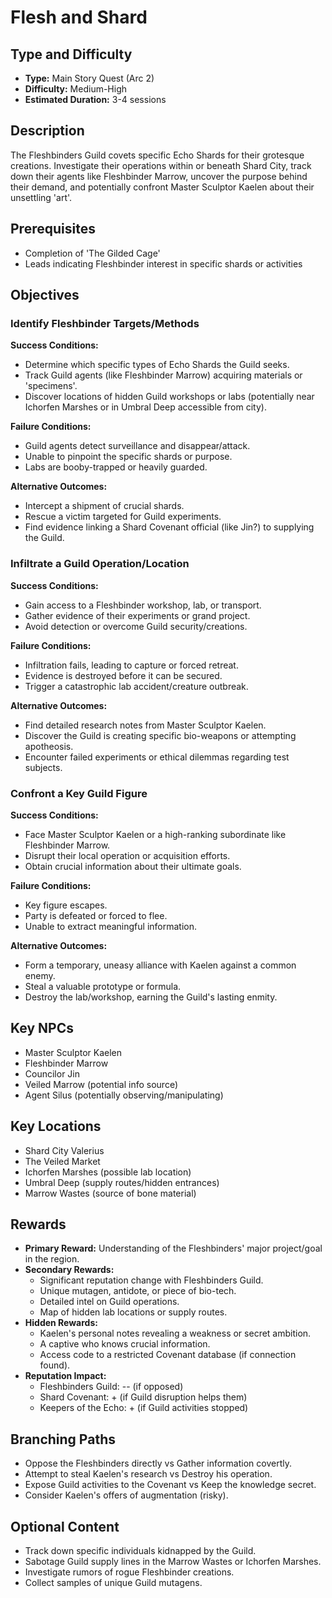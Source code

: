 # Flesh and Shard

## Type and Difficulty
- **Type:** Main Story Quest (Arc 2)
- **Difficulty:** Medium-High
- **Estimated Duration:** 3-4 sessions

## Description
The Fleshbinders Guild covets specific Echo Shards for their grotesque creations. Investigate their operations within or beneath Shard City, track down their agents like Fleshbinder Marrow, uncover the purpose behind their demand, and potentially confront Master Sculptor Kaelen about their unsettling 'art'.

## Prerequisites
- Completion of 'The Gilded Cage'
- Leads indicating Fleshbinder interest in specific shards or activities

## Objectives
### Identify Fleshbinder Targets/Methods

**Success Conditions:**
- Determine which specific types of Echo Shards the Guild seeks.
- Track Guild agents (like Fleshbinder Marrow) acquiring materials or 'specimens'.
- Discover locations of hidden Guild workshops or labs (potentially near Ichorfen Marshes or in Umbral Deep accessible from city).

**Failure Conditions:**
- Guild agents detect surveillance and disappear/attack.
- Unable to pinpoint the specific shards or purpose.
- Labs are booby-trapped or heavily guarded.

**Alternative Outcomes:**
- Intercept a shipment of crucial shards.
- Rescue a victim targeted for Guild experiments.
- Find evidence linking a Shard Covenant official (like Jin?) to supplying the Guild.
### Infiltrate a Guild Operation/Location

**Success Conditions:**
- Gain access to a Fleshbinder workshop, lab, or transport.
- Gather evidence of their experiments or grand project.
- Avoid detection or overcome Guild security/creations.

**Failure Conditions:**
- Infiltration fails, leading to capture or forced retreat.
- Evidence is destroyed before it can be secured.
- Trigger a catastrophic lab accident/creature outbreak.

**Alternative Outcomes:**
- Find detailed research notes from Master Sculptor Kaelen.
- Discover the Guild is creating specific bio-weapons or attempting apotheosis.
- Encounter failed experiments or ethical dilemmas regarding test subjects.
### Confront a Key Guild Figure

**Success Conditions:**
- Face Master Sculptor Kaelen or a high-ranking subordinate like Fleshbinder Marrow.
- Disrupt their local operation or acquisition efforts.
- Obtain crucial information about their ultimate goals.

**Failure Conditions:**
- Key figure escapes.
- Party is defeated or forced to flee.
- Unable to extract meaningful information.

**Alternative Outcomes:**
- Form a temporary, uneasy alliance with Kaelen against a common enemy.
- Steal a valuable prototype or formula.
- Destroy the lab/workshop, earning the Guild's lasting enmity.

## Key NPCs
- Master Sculptor Kaelen
- Fleshbinder Marrow
- Councilor Jin
- Veiled Marrow (potential info source)
- Agent Silus (potentially observing/manipulating)

## Key Locations
- Shard City Valerius
- The Veiled Market
- Ichorfen Marshes (possible lab location)
- Umbral Deep (supply routes/hidden entrances)
- Marrow Wastes (source of bone material)

## Rewards
- **Primary Reward:** Understanding of the Fleshbinders' major project/goal in the region.
- **Secondary Rewards:**
  - Significant reputation change with Fleshbinders Guild.
  - Unique mutagen, antidote, or piece of bio-tech.
  - Detailed intel on Guild operations.
  - Map of hidden lab locations or supply routes.
- **Hidden Rewards:**
  - Kaelen's personal notes revealing a weakness or secret ambition.
  - A captive who knows crucial information.
  - Access code to a restricted Covenant database (if connection found).
- **Reputation Impact:**
  - Fleshbinders Guild: -- (if opposed)
  - Shard Covenant: + (if Guild disruption helps them)
  - Keepers of the Echo: + (if Guild activities stopped)

## Branching Paths
- Oppose the Fleshbinders directly vs Gather information covertly.
- Attempt to steal Kaelen's research vs Destroy his operation.
- Expose Guild activities to the Covenant vs Keep the knowledge secret.
- Consider Kaelen's offers of augmentation (risky).

## Optional Content
- Track down specific individuals kidnapped by the Guild.
- Sabotage Guild supply lines in the Marrow Wastes or Ichorfen Marshes.
- Investigate rumors of rogue Fleshbinder creations.
- Collect samples of unique Guild mutagens.
